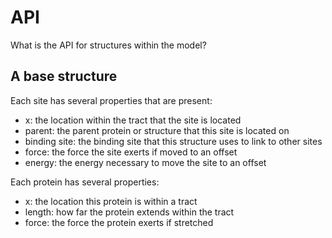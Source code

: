 # API

What is the API for structures within the model?

## A base structure

Each site has several properties that are present:
 - x: the location within the tract that the site is located
 - parent: the parent protein or structure that this site is located on
 - binding site: the binding site that this structure uses to link to other sites
 - force: the force the site exerts if moved to an offset
 - energy: the energy necessary to move the site to an offset

 Each protein has several properties:
 - x: the location this protein is within a tract
 - length: how far the protein extends within the tract
 - force: the force the protein exerts if stretched 
